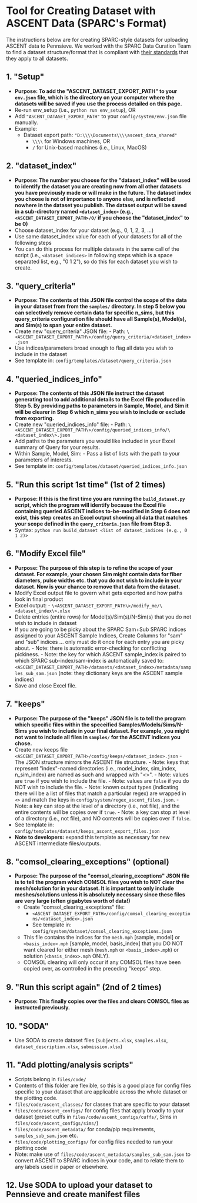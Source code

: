 # Tool for Creating Dataset with ASCENT Data (SPARC's Format)
The instructions below are for creating SPARC-style datasets for uploading ASCENT data to Pennsieve. We worked with the SPARC Data Curation Team to find a dataset structure/format that is compliant with [their standards](https://github.com/fairdataihub/SODA-for-SPARC) that they apply to all datasets.

## 1. "Setup"
   - **Purpose: To add the "ASCENT_DATASET_EXPORT_PATH" to your `env.json` file, which is the directory on your computer where the datasets will be saved if you use the process detailed on this page.**
   - Re-run env_setup (i.e., `python run env_setup`), OR
   - Add `"ASCENT_DATASET_EXPORT_PATH"` to your `config/system/env.json` file manually.
   - Example:
      - Dataset export path: ``"D:\\\\Documents\\\\ascent_data_shared"``
        - `\\\\` for Windows machines, OR
        - `/` for Unix-based machines (i.e., Linux, MacOS)

## 2. "dataset_index"
   - **Purpose: The number you choose for the "dataset_index" will be used to identify the dataset you are creating now from all other datasets you have previously made or will make in the future. The dataset index you choose is not of importance to anyone else, and is reflected nowhere in the dataset you publish. The dataset output will be saved in a sub-directory named `<dataset_index>` (e.g., `<ASCENT_DATASET_EXPORT_PATH>/0/` if you choose the "dataset_index" to be 0)**
   - Choose dataset_index for your dataset (e.g., 0, 1, 2, 3, ...)
   - Use same dataset_index value for each of your datasets for all of the following steps
   - You can do this process for multiple datasets in the same call of the script (i.e., `<dataset_indices>` in following steps which is a space separated list, e.g., "0 1 2"), so do this for each dataset you wish to create.

## 3. "query_criteria"
   - **Purpose: The contents of this JSON file control the scope of the data in your dataset from from the `samples/` directory. In step 5 below you can selectively remove certain data for specific n_sims, but this query_criteria configuration file should have all Sample(s), Model(s), and Sim(s) to span your entire dataset.**
   - Create new "query_criteria" JSON file:
    - Path: `\<ASCENT_DATASET_EXPORT_PATH\>/config/query_criteria/<dataset_index>.json`
   - Use indices/parameters broad enough to flag all data you wish to include in the dataset
   - See template in: `config/templates/dataset/query_criteria.json`

## 4. "queried_indices_info"
   - **Purpose: The contents of this JSON file instruct the dataset generating tool to add additional details to the Excel file produced in Step 5. By providing paths to parameters in Sample, Model, and Sim it will be clearer in Step 6 which n_sims you wish to include or exclude from exporting.**
   - Create new "queried_indices_info" file:
    - Path: `\<ASCENT_DATASET_EXPORT_PATH\>/config/queried_indices_info/\<dataset_index\>.json`
   - Add paths to the parameters you would like included in your Excel summary of Query for your results.
   - Within Sample, Model, Sim:
    - Pass a list of lists with the path to your parameters of interests.
   - See template in: `config/templates/dataset/queried_indices_info.json`

## 5. "Run this script 1st time" (1st of 2 times)
   - **Purpose: If this is the first time you are running the `build_dataset.py` script, which the program will identify because the Excel file containing queried ASCENT indices to-be-modified in Step 6 does not exist, this step creates an Excel output showing all data that matches your scope defined in the `query_criteria.json` file from Step 3.**
   - Syntax: `python run build_dataset <list of dataset_indices (e.g., 0 1 2)>`

## 6. "Modify Excel file"
   - **Purpose: The purpose of this step is to refine the scope of your dataset. For example, your chosen Sim might contain data for fiber diameters, pulse widths etc. that you do not wish to include in your dataset. Now is your chance to remove that data from the dataset.**
   - Modify Excel output file to govern what gets exported and how paths look in final product
   - Excel output:
    - `\<ASCENT_DATASET_EXPORT_PATH\>/modify_me/\<dataset_index\>.xlsx`
   - Delete entries (entire rows) for Model(s)/Sim(s)/N-Sim(s) that you do not wish to include in dataset
   - If you are going to be picky about the SPARC Sam+Sub SPARC indices assigned to your ASCENT Sample Indices, Create Columns for "sam" and "sub" indices ... only must do it once for each entry you are picky about.
    - Note: there is automatic error-checking for conflicting pickiness.
    - Note: the key for which ASCENT sample_index is paired to which SPARC sub-index/sam-index is automatically
      saved to: `<ASCENT_DATASET_EXPORT_PATH>/datasets/<dataset_index>/metadata/samples_sub_sam.json`
      (note: they dictionary keys are the ASCENT sample indices)
   - Save and close Excel file.

## 7. "keeps"
   - **Purpose: The purpose of the "keeps" JSON file is to tell the program which specific files within the speceified Samples/Models/Sims/N-Sims you wish to include in your final dataset. For example, you might not want to include all files in `samples/` for the ASCENT indices you chose.**
   - Create new keeps file `<ASCENT_DATASET_EXPORT_PATH>/config/keeps/<dataset_index>.json`
    - The JSON structure mirrors the ASCENT file structure.
    - Note: keys that represent "index"-named directories (i.e., model_index, sim_index, n_sim_index) are named as such and wrapped with "<>".
    - Note: values are `true` if you wish to include the file.
    - Note: values are `false` if you do NOT wish to include the file.
    - Note: known output types (indicating there will be a list of files that match a particular regex) are wrapped in `<>` and match the keys in `config/system/regex_ascent_files.json`.
    - Note: a key can stop at the level of a directory (i.e., not file), and the entire contents will be copies over if `true`.
    - Note: a key can stop at level of a directory (i.e., not file), and NO contents will be copies over if `false`.
   - See template in: `config/templates/dataset/keeps_ascent_export_files.json`
   - **Note to developers:** expand this template as necessary for new ASCENT intermediate files/outputs.

## 8. "comsol_clearing_exceptions" (optional)
  - **Purpose: The purpose of the "comsol_clearing_exceptions" JSON file is to tell the program which COMSOL files you wish to NOT clear the mesh/solution for in your dataset. It is important to only include meshes/solutions unless it is absolutely necessary since these files are very large (often gigabytes worth of data!)**
    - Create "comsol_clearing_exceptions" file:
      - `<ASCENT_DATASET_EXPORT_PATH>/config/comsol_clearing_exceptions/<dataset_index>.json`
      - See template in: `config/system/dataset/comsol_clearing_exceptions.json`
    - This file contains the indices for the `mesh.mph` [sample, model] or `<basis_index>.mph` [sample, model, basis_index] that you DO NOT want cleared for either mesh (`mesh.mph` or `<basis_index>.mph`) or solution (`<basis_index>.mph` ONLY).
    - COMSOL clearing will only occur if any COMSOL files have been copied over, as controlled in the preceding "keeps" step.

## 9. "Run this script again" (2nd of 2 times)
  - **Purpose: This finally copies over the files and clears COMSOL files as instructed previously.**

## 10. "SODA"
  - Use SODA to create dataset files (`subjects.xlsx`, `samples.xlsx`, `dataset_description.xlsx`, `submission.xlsx`)

## 11. "Add plotting/analysis scripts"
  - Scripts belong in `files/code/`
  - Contents of this folder are flexible, so this is a good place for config files specific to your dataset that are applicable across the whole dataset or the plotting code.
  - `files/code/ascent_classes/` for classes that are specific to your dataset
  - `files/code/ascent_configs/` for config files that apply broadly to your dataset (preset cuffs in `files/code/ascent_configs/cuffs/`, Sims in `files/code/ascent_configs/sims/`)
  - `files/code/ascent_metadata/` for conda/pip requirements, `samples_sub_sam.json` etc.
  - `files/code/plotting_configs/` for config files needed to run your plotting code
  - Note: make use of `files/code/ascent_metadata/samples_sub_sam.json` to convert ASCENT to SPARC indices in your code, and to relate them to any labels used in paper or elsewhere.

## 12. Use SODA to upload your dataset to Pennsieve and create manifest files
